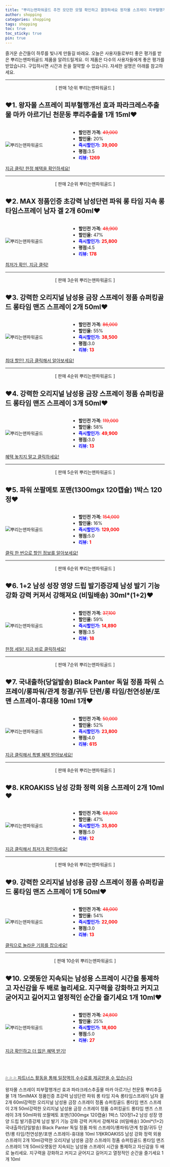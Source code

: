 ```yaml
---
title: "뿌리는맨파워골드 추천 모던한 모델 확인하고 결정하세요 왕자몰 스프레이 피부혈행개선 효과 파라크레스추출물"
author: shopping
categories: shopping
tags: shopping
toc: true
toc_sticky: true
pin: true
---
```

즐거운 순간들이 하루를 빛나게 만들길 바래요. 오늘은 사용자들로부터 좋은 평가를 받은 뿌리는맨파워골드 제품을 알려드릴게요. 이 제품은 다수의 사용자들에게 좋은 평가를 받았습니다. 구입하시면 시간과 돈을 절약할 수 있습니다. 자세한 설명은 아래를 참고하세요.

---
<p class="toplist" style="margin: 0 auto; display: block; width: fit-content;">[ 판매 1순위 뿌리는맨파워골드 ]</p>

<h2><strong>❤️1. 왕자몰 스프레이 피부혈행개선 효과 파라크레스추출물 마카 아르기닌 천문동 뿌리추출물 1개 15ml❤️</strong></h2>

<div style="display: flex; align-items: center;">
    <div style="flex: 0.4;">
        <img src="https://thumbnail10.coupangcdn.com/thumbnails/remote/230x230ex/image/vendor_inventory/5360/9ce25600e6613c80c8c15654c52a0fb95fa8c9018ce033972013081e01ca.png" alt="뿌리는맨파워골드" style="max-width: 100%;">
    </div>
    <div style="flex: 0.6; margin-left: 10px;">
        <ul>
            <li><strong>할인전 가격:</strong> <del style="color: red;">49,000</del></li>
            <li><strong>할인율:</strong> 20%</li>
            <li><span style='color:blue'><strong>즉시할인가:</strong></span> <span style='color:red'><strong>39,000</strong></span></li>
            <li><strong>평점:</strong>3.5</li>
            <li><span style='color:blue'><strong>리뷰:</strong></span> <span style='color:red'><strong>1269</strong></span></li>
        </ul>
    </div>
</div>
<div class="center">
    <a href="https://selin100587.github.io?lptag=AF9450613&subid=githubio&pageKey=7084068740&traceid=V0-153&itemId=18036218007&vendorItemId=88472693175" class="myButton">
        지금 클릭! 한정 혜택을 확인하세요!
    </a>
</div>


---
<p class="toplist" style="margin: 0 auto; display: block; width: fit-content;">[ 판매 2순위 뿌리는맨파워골드 ]</p>

<h2><strong>❤️2. MAX 정품인증 초강력 남성단련 파워 롱 타임 지속 롱타임스프레이 남자 겔 2개 60ml❤️</strong></h2>

<div style="display: flex; align-items: center;">
    <div style="flex: 0.4;">
        <img src="https://thumbnail7.coupangcdn.com/thumbnails/remote/230x230ex/image/vendor_inventory/7839/06f229b26a83f892984636e0be041ce009f674f8afb17221e023beaa1aeb.jpeg" alt="뿌리는맨파워골드" style="max-width: 100%;">
    </div>
    <div style="flex: 0.6; margin-left: 10px;">
        <ul>
            <li><strong>할인전 가격:</strong> <del style="color: red;">48,900</del></li>
            <li><strong>할인율:</strong> 47%</li>
            <li><span style='color:blue'><strong>즉시할인가:</strong></span> <span style='color:red'><strong>25,800</strong></span></li>
            <li><strong>평점:</strong>4.5</li>
            <li><span style='color:blue'><strong>리뷰:</strong></span> <span style='color:red'><strong>178</strong></span></li>
        </ul>
    </div>
</div>
<div class="center">
    <a href="https://selin100587.github.io?lptag=AF9450613&subid=githubio&pageKey=7635385842&traceid=V0-153&itemId=21497452979&vendorItemId=90773687893" class="myButton">
        최저가 확인, 지금 클릭!
    </a>
</div>


---
<p class="toplist" style="margin: 0 auto; display: block; width: fit-content;">[ 판매 3순위 뿌리는맨파워골드 ]</p>

<h2><strong>❤️3. 강력한 오리지널 남성용 금장 스프레이 정품 슈퍼킹골드 롱타임 맨즈 스프레이 2개 50ml❤️</strong></h2>

<div style="display: flex; align-items: center;">
    <div style="flex: 0.4;">
        <img src="https://thumbnail9.coupangcdn.com/thumbnails/remote/230x230ex/image/vendor_inventory/ed9a/524ca7f6e4c2e9c839f8d585094bf5424b2300cfad6cb0346662ac1c3496.jpg" alt="뿌리는맨파워골드" style="max-width: 100%;">
    </div>
    <div style="flex: 0.6; margin-left: 10px;">
        <ul>
            <li><strong>할인전 가격:</strong> <del style="color: red;">86,000</del></li>
            <li><strong>할인율:</strong> 55%</li>
            <li><span style='color:blue'><strong>즉시할인가:</strong></span> <span style='color:red'><strong>38,500</strong></span></li>
            <li><strong>평점:</strong>3.0</li>
            <li><span style='color:blue'><strong>리뷰:</strong></span> <span style='color:red'><strong>13</strong></span></li>
        </ul>
    </div>
</div>
<div class="center">
    <a href="https://selin100587.github.io?lptag=AF9450613&subid=githubio&pageKey=7758803280&traceid=V0-153&itemId=20918638687&vendorItemId=89121878583" class="myButton">
        최대 할인! 지금 클릭해서 알아보세요!
    </a>
</div>


---
<p class="toplist" style="margin: 0 auto; display: block; width: fit-content;">[ 판매 4순위 뿌리는맨파워골드 ]</p>

<h2><strong>❤️4. 강력한 오리지널 남성용 금장 스프레이 정품 슈퍼킹골드 롱타임 맨즈 스프레이 3개 50ml❤️</strong></h2>

<div style="display: flex; align-items: center;">
    <div style="flex: 0.4;">
        <img src="https://thumbnail10.coupangcdn.com/thumbnails/remote/230x230ex/image/vendor_inventory/377e/3f93c316466e0b1d8ee71b864b1d6b3ece48b1049883b1ce4dc966ffe265.jpg" alt="뿌리는맨파워골드" style="max-width: 100%;">
    </div>
    <div style="flex: 0.6; margin-left: 10px;">
        <ul>
            <li><strong>할인전 가격:</strong> <del style="color: red;">119,000</del></li>
            <li><strong>할인율:</strong> 58%</li>
            <li><span style='color:blue'><strong>즉시할인가:</strong></span> <span style='color:red'><strong>49,900</strong></span></li>
            <li><strong>평점:</strong>3.0</li>
            <li><span style='color:blue'><strong>리뷰:</strong></span> <span style='color:red'><strong>13</strong></span></li>
        </ul>
    </div>
</div>
<div class="center">
    <a href="https://selin100587.github.io?lptag=AF9450613&subid=githubio&pageKey=7758803280&traceid=V0-153&itemId=20918638683&vendorItemId=89121878635" class="myButton">
        혜택 놓치지 말고 클릭하세요!
    </a>
</div>


---
<p class="toplist" style="margin: 0 auto; display: block; width: fit-content;">[ 판매 5순위 뿌리는맨파워골드 ]</p>

<h2><strong>❤️5. 파워 쏘팔메토 포맨(1300mgx 120캡슐) 1박스 120정❤️</strong></h2>

<div style="display: flex; align-items: center;">
    <div style="flex: 0.4;">
        <img src="https://thumbnail9.coupangcdn.com/thumbnails/remote/230x230ex/image/vendor_inventory/744d/4479d8ee36c26d790f742a9bad423321f959965e5d3f054b6f8c170bb946.jpg" alt="뿌리는맨파워골드" style="max-width: 100%;">
    </div>
    <div style="flex: 0.6; margin-left: 10px;">
        <ul>
            <li><strong>할인전 가격:</strong> <del style="color: red;">154,000</del></li>
            <li><strong>할인율:</strong> 16%</li>
            <li><span style='color:blue'><strong>즉시할인가:</strong></span> <span style='color:red'><strong>129,000</strong></span></li>
            <li><strong>평점:</strong>5.0</li>
            <li><span style='color:blue'><strong>리뷰:</strong></span> <span style='color:red'><strong>1</strong></span></li>
        </ul>
    </div>
</div>
<div class="center">
    <a href="https://selin100587.github.io?lptag=AF9450613&subid=githubio&pageKey=7736280367&traceid=V0-153&itemId=20802227575&vendorItemId=87871305818" class="myButton">
        클릭 한 번으로 할인 정보를 알아보세요!
    </a>
</div>


---
<p class="toplist" style="margin: 0 auto; display: block; width: fit-content;">[ 판매 6순위 뿌리는맨파워골드 ]</p>

<h2><strong>❤️6. 1+2 남성 성장 영양 드립 발기증강제 남성 발기 기능 강화 강력 커져서 강해져요 (비밀배송) 30ml*(1+2)❤️</strong></h2>

<div style="display: flex; align-items: center;">
    <div style="flex: 0.4;">
        <img src="https://thumbnail8.coupangcdn.com/thumbnails/remote/230x230ex/image/vendor_inventory/e677/cc172d250eb6ef1437f0df5c6d3bf42372fe376f23de15ecbdbbc45cc5fe.png" alt="뿌리는맨파워골드" style="max-width: 100%;">
    </div>
    <div style="flex: 0.6; margin-left: 10px;">
        <ul>
            <li><strong>할인전 가격:</strong> <del style="color: red;">37,100</del></li>
            <li><strong>할인율:</strong> 59%</li>
            <li><span style='color:blue'><strong>즉시할인가:</strong></span> <span style='color:red'><strong>14,890</strong></span></li>
            <li><strong>평점:</strong>3.5</li>
            <li><span style='color:blue'><strong>리뷰:</strong></span> <span style='color:red'><strong>18</strong></span></li>
        </ul>
    </div>
</div>
<div class="center">
    <a href="https://selin100587.github.io?lptag=AF9450613&subid=githubio&pageKey=8135698594&traceid=V0-153&itemId=23518709919&vendorItemId=90545075073" class="myButton">
        한정 세일! 지금 바로 클릭하세요!
    </a>
</div>


---
<p class="toplist" style="margin: 0 auto; display: block; width: fit-content;">[ 판매 7순위 뿌리는맨파워골드 ]</p>

<h2><strong>❤️7. 국내출하(당일발송) Black Panter 독일 정품 파워 스프레이/롱파워/관계 청결/귀두 단련/롱 타임/천연성분/포맨 스프레이-휴대용 10ml 1개❤️</strong></h2>

<div style="display: flex; align-items: center;">
    <div style="flex: 0.4;">
        <img src="https://thumbnail10.coupangcdn.com/thumbnails/remote/230x230ex/image/vendor_inventory/0428/24586a47304d10ecacc3262226d7741aa02abcb4a75303dcd39b33893f49.jpg" alt="뿌리는맨파워골드" style="max-width: 100%;">
    </div>
    <div style="flex: 0.6; margin-left: 10px;">
        <ul>
            <li><strong>할인전 가격:</strong> <del style="color: red;">50,000</del></li>
            <li><strong>할인율:</strong> 52%</li>
            <li><span style='color:blue'><strong>즉시할인가:</strong></span> <span style='color:red'><strong>23,800</strong></span></li>
            <li><strong>평점:</strong>4.0</li>
            <li><span style='color:blue'><strong>리뷰:</strong></span> <span style='color:red'><strong>615</strong></span></li>
        </ul>
    </div>
</div>
<div class="center">
    <a href="https://selin100587.github.io?lptag=AF9450613&subid=githubio&pageKey=6882256309&traceid=V0-153&itemId=16496532962&vendorItemId=90767065493" class="myButton">
        지금 클릭해서 특별 혜택 받아보세요!
    </a>
</div>


---
<p class="toplist" style="margin: 0 auto; display: block; width: fit-content;">[ 판매 8순위 뿌리는맨파워골드 ]</p>

<h2><strong>❤️8. KROAKISS 남성 강화 정력 외용 스프레이 2개 10ml❤️</strong></h2>

<div style="display: flex; align-items: center;">
    <div style="flex: 0.4;">
        <img src="https://thumbnail9.coupangcdn.com/thumbnails/remote/230x230ex/image/vendor_inventory/eee9/49d2fd8606db2de6a957460bc496fd76333c5c37368981f3e89726ab3fbf.png" alt="뿌리는맨파워골드" style="max-width: 100%;">
    </div>
    <div style="flex: 0.6; margin-left: 10px;">
        <ul>
            <li><strong>할인전 가격:</strong> <del style="color: red;">68,800</del></li>
            <li><strong>할인율:</strong> 47%</li>
            <li><span style='color:blue'><strong>즉시할인가:</strong></span> <span style='color:red'><strong>35,800</strong></span></li>
            <li><strong>평점:</strong>5.0</li>
            <li><span style='color:blue'><strong>리뷰:</strong></span> <span style='color:red'><strong>12</strong></span></li>
        </ul>
    </div>
</div>
<div class="center">
    <a href="https://selin100587.github.io?lptag=AF9450613&subid=githubio&pageKey=8123077182&traceid=V0-153&itemId=23050807998&vendorItemId=90084496535" class="myButton">
        지금 클릭해서 최저가 확인하세요!
    </a>
</div>


---
<p class="toplist" style="margin: 0 auto; display: block; width: fit-content;">[ 판매 9순위 뿌리는맨파워골드 ]</p>

<h2><strong>❤️9. 강력한 오리지널 남성용 금장 스프레이 정품 슈퍼킹골드 롱타임 맨즈 스프레이 1개 50ml❤️</strong></h2>

<div style="display: flex; align-items: center;">
    <div style="flex: 0.4;">
        <img src="https://thumbnail6.coupangcdn.com/thumbnails/remote/230x230ex/image/vendor_inventory/b195/3109a368acfba2761213c9f5a57374e5cf2c9493224dc68592d7860b2d9e.jpg" alt="뿌리는맨파워골드" style="max-width: 100%;">
    </div>
    <div style="flex: 0.6; margin-left: 10px;">
        <ul>
            <li><strong>할인전 가격:</strong> <del style="color: red;">48,000</del></li>
            <li><strong>할인율:</strong> 54%</li>
            <li><span style='color:blue'><strong>즉시할인가:</strong></span> <span style='color:red'><strong>22,000</strong></span></li>
            <li><strong>평점:</strong>3.0</li>
            <li><span style='color:blue'><strong>리뷰:</strong></span> <span style='color:red'><strong>13</strong></span></li>
        </ul>
    </div>
</div>
<div class="center">
    <a href="https://selin100587.github.io?lptag=AF9450613&subid=githubio&pageKey=7758803280&traceid=V0-153&itemId=20918638679&vendorItemId=89121878619" class="myButton">
        클릭으로 놀라운 기회를 잡으세요!
    </a>
</div>


---
<p class="toplist" style="margin: 0 auto; display: block; width: fit-content;">[ 판매 10순위 뿌리는맨파워골드 ]</p>

<h2><strong>❤️10. 오랫동안 지속되는 남성용 스프레이 시간을 통제하고 자신감을 두 배로 늘리세요. 지구력을 강화하고 커지고 굳어지고 길어지고 열정적인 순간을 즐기세요 1개 10ml❤️</strong></h2>

<div style="display: flex; align-items: center;">
    <div style="flex: 0.4;">
        <img src="https://thumbnail8.coupangcdn.com/thumbnails/remote/230x230ex/image/vendor_inventory/4e50/66f13d1bc7632f5c58f72172e4cfa1eb7b91fe61debf7704dad8af428849.jpg" alt="뿌리는맨파워골드" style="max-width: 100%;">
    </div>
    <div style="flex: 0.6; margin-left: 10px;">
        <ul>
            <li><strong>할인전 가격:</strong> <del style="color: red;">24,800</del></li>
            <li><strong>할인율:</strong> 25%</li>
            <li><span style='color:blue'><strong>즉시할인가:</strong></span> <span style='color:red'><strong>18,600</strong></span></li>
            <li><strong>평점:</strong>5.0</li>
            <li><span style='color:blue'><strong>리뷰:</strong></span> <span style='color:red'><strong>27</strong></span></li>
        </ul>
    </div>
</div>
<div class="center">
    <a href="https://selin100587.github.io?lptag=AF9450613&subid=githubio&pageKey=8220679416&traceid=V0-153&itemId=23626793806&vendorItemId=90652312508" class="myButton">
        지금 확인하고 더 많은 혜택 받기!
    </a>
</div>

<br><br><br>[💦 💦 💦 파트너스 활동을 통해 일정액의 수수료를 제공받을 수 있습니다](https://link.coupang.com/a/bcpT2c)<br><br>왕자몰 스프레이 피부혈행개선 효과 파라크레스추출물 마카 아르기닌 천문동 뿌리추출물 1개 15mlMAX 정품인증 초강력 남성단련 파워 롱 타임 지속 롱타임스프레이 남자 겔 2개 60ml강력한 오리지널 남성용 금장 스프레이 정품 슈퍼킹골드 롱타임 맨즈 스프레이 2개 50ml강력한 오리지널 남성용 금장 스프레이 정품 슈퍼킹골드 롱타임 맨즈 스프레이 3개 50ml파워 쏘팔메토 포맨(1300mgx 120캡슐) 1박스 120정1+2 남성 성장 영양 드립 발기증강제 남성 발기 기능 강화 강력 커져서 강해져요 (비밀배송) 30ml*(1+2)국내출하(당일발송) Black Panter 독일 정품 파워 스프레이/롱파워/관계 청결/귀두 단련/롱 타임/천연성분/포맨 스프레이-휴대용 10ml 1개KROAKISS 남성 강화 정력 외용 스프레이 2개 10ml강력한 오리지널 남성용 금장 스프레이 정품 슈퍼킹골드 롱타임 맨즈 스프레이 1개 50ml오랫동안 지속되는 남성용 스프레이 시간을 통제하고 자신감을 두 배로 늘리세요. 지구력을 강화하고 커지고 굳어지고 길어지고 열정적인 순간을 즐기세요 1개 10ml